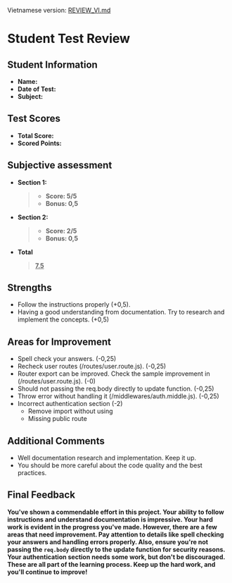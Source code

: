 Vietnamese version: [REVIEW_VI.md](./REVIEW_VI.md)

# Student Test Review

## Student Information

- **Name:**
- **Date of Test:**
- **Subject:**

## Test Scores

- **Total Score:**
- **Scored Points:**

## Subjective assessment

- **Section 1:**

  > - **Score: 5/5**
  > - **Bonus: 0,5**

- **Section 2:**
  > - **Score: 2/5**
  > - **Bonus: 0,5**
- **Total**
  > **<u>7.5</u>**

## Strengths

- Follow the instructions properly (+0,5).
- Having a good understanding from documentation. Try to research and implement the concepts. (+0,5)

## Areas for Improvement

- Spell check your answers. (-0,25)
- Recheck user routes (/routes/user.route.js). (-0,25)
- Router export can be improved. Check the sample improvement in (/routes/user.route.js). (-0)
- Should not passing the req.body directly to update function. (-0,25)
- Throw error without handling it (/middlewares/auth.middle.js). (-0,25)
- Incorrect authentication section (-2)
  - Remove import without using
  - Missing public route

## Additional Comments

- Well documentation research and implementation. Keep it up.
- You should be more careful about the code quality and the best practices.

## Final Feedback

**You've shown a commendable effort in this project. Your ability to follow instructions and understand documentation is impressive. Your hard work is evident in the progress you've made. However, there are a few areas that need improvement. Pay attention to details like spell checking your answers and handling errors properly. Also, ensure you're not passing the `req.body` directly to the update function for security reasons. Your authentication section needs some work, but don't be discouraged. These are all part of the learning process. Keep up the hard work, and you'll continue to improve!**
